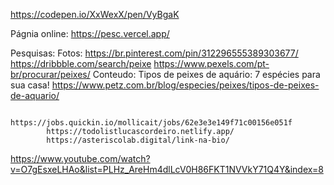 https://codepen.io/XxWexX/pen/VyBgaK

Págnia online:
    https://pesc.vercel.app/

Pesquisas:
    Fotos:
        https://br.pinterest.com/pin/312296555389303677/
        https://dribbble.com/search/peixe
        https://www.pexels.com/pt-br/procurar/peixes/
    Conteudo:
        Tipos de peixes de aquário: 7 espécies para sua casa!
            https://www.petz.com.br/blog/especies/peixes/tipos-de-peixes-de-aquario/


            https://jobs.quickin.io/mollicait/jobs/62e3e3e149f71c00156e051f
            https://todolistlucascordeiro.netlify.app/
            https://asteriscolab.digital/link-na-bio/


https://www.youtube.com/watch?v=O7gEsxeLHAo&list=PLHz_AreHm4dlLcV0H86FKT1NVVkY71Q4Y&index=8